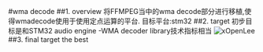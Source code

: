 #wma decode
##1. overview
    将FFMPEG当中的wma decode部分进行移植,使得wmadecode使用于使用定点运算的平台.
    目标平台:stm32
##2. target
    初步目标是和STM32 audio engine -WMA decoder library技术指标相当
    ![xOpenLee](https://github.com/xOpenLee/wmaDecode/blob/master/source/wmaDecodeTarget.png)
##3. final target
    the best
